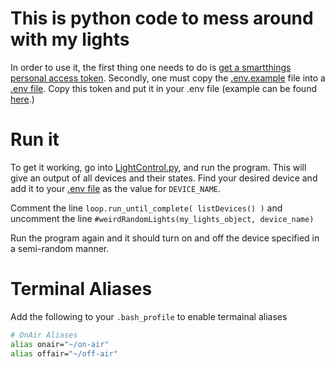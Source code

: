 # This is python code to mess around with my lights

In order to use it, the first thing one needs to do is [get a smartthings personal access token](https://account.smartthings.com/tokens).
Secondly, one must copy the [.env.example](./.env.example) file into a [.env file](./.env).
Copy this token and put it in your .env file (example can be found [here](./.env.example).)

# Run it
To get it working, go into [LightControl.py](./LightControl.py), and run the program.
This will give an output of all devices and their states. Find your desired device and add it to your [.env file](./.env) as the value for `DEVICE_NAME`.

Comment the line `loop.run_until_complete( listDevices() )` and uncomment the line `#weirdRandomLights(my_lights_object, device_name)`

Run the program again and it should turn on and off the device specified in a semi-random manner.


# Terminal Aliases
Add the following to your `.bash_profile` to enable termainal aliases

```bash
# OnAir Aliases
alias onair="~/on-air"
alias offair="~/off-air"
```